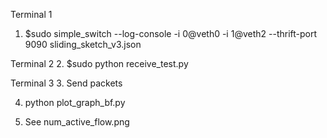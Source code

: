 Terminal 1
1. $sudo simple_switch --log-console -i 0@veth0 -i 1@veth2 --thrift-port 9090 sliding_sketch_v3.json


Terminal 2
2. $sudo python receive_test.py


Terminal 3
3. Send packets


4. python plot_graph_bf.py


5. See num_active_flow.png